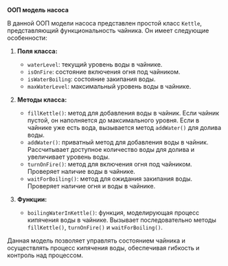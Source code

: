 **ООП модель насоса**

В данной ООП модели насоса представлен простой класс `Kettle`, представляющий функциональность чайника. Он имеет следующие особенности:

1. **Поля класса:**
   - `waterLevel`: текущий уровень воды в чайнике.
   - `isOnFire`: состояние включения огня под чайником.
   - `isWaterBoiling`: состояние закипания воды.
   - `maxWaterLevel`: максимальный уровень воды в чайнике.

2. **Методы класса:**
   - `fillKettle()`: метод для добавления воды в чайник. Если чайник пустой, он наполняется до максимального уровня. Если в чайнике уже есть вода, вызывается метод `addWater()` для долива воды.
   - `addWater()`: приватный метод для добавления воды в чайник. Рассчитывает доступное количество воды для долива и увеличивает уровень воды.
   - `turnOnFire()`: метод для включения огня под чайником. Проверяет наличие воды в чайнике.
   - `waitForBoiling()`: метод для ожидания закипания воды. Проверяет наличие огня и воды в чайнике.

3. **Функции:**
   - `boilingWaterInKettle()`: функция, моделирующая процесс кипячения воды в чайнике. Вызывает последовательно методы `fillKettle()`, `turnOnFire()` и `waitForBoiling()`.

Данная модель позволяет управлять состоянием чайника и осуществлять процесс кипячения воды, обеспечивая гибкость и контроль над процессом.